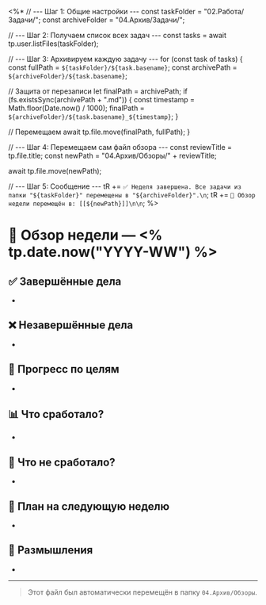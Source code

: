 <%*
// --- Шаг 1: Общие настройки ---
const taskFolder = "02.Работа/Задачи/";
const archiveFolder = "04.Архив/Задачи/";

// --- Шаг 2: Получаем список всех задач ---
const tasks = await tp.user.listFiles(taskFolder);

// --- Шаг 3: Архивируем каждую задачу ---
for (const task of tasks) {
  const fullPath = `${taskFolder}/${task.basename}`;
  const archivePath = `${archiveFolder}/${task.basename}`;

  // Защита от перезаписи
  let finalPath = archivePath;
  if (fs.existsSync(archivePath + ".md")) {
    const timestamp = Math.floor(Date.now() / 1000);
    finalPath = `${archiveFolder}/${task.basename}_${timestamp}`;
  }

  // Перемещаем
  await tp.file.move(finalPath, fullPath);
}

// --- Шаг 4: Перемещаем сам файл обзора ---
const reviewTitle = tp.file.title;
const newPath = "04.Архив/Обзоры/" + reviewTitle;

await tp.file.move(newPath);

// --- Шаг 5: Сообщение ---
tR += `✅ Неделя завершена. Все задачи из папки "${taskFolder}" перемещены в "${archiveFolder}".\n`;
tR += `📄 Обзор недели перемещён в: [[${newPath}]]\n\n`;
%>

# 📆 Обзор недели — <% tp.date.now("YYYY-WW") %>

## ✅ Завершённые дела
- 

## ❌ Незавершённые дела
- 

## 🚀 Прогресс по целям
- 

## 📊 Что сработало?
- 

## 🛑 Что не сработало?
- 

## 📌 План на следующую неделю
- 

## 🤔 Размышления
- 

---
> Этот файл был автоматически перемещён в папку `04.Архив/Обзоры`.